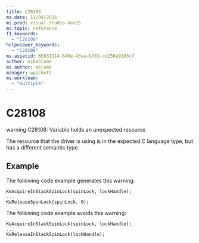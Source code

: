 ```yaml
---
title: C28108
ms.date: 11/04/2016
ms.prod: visual-studio-dev15
ms.topic: reference
f1_keywords:
  - "C28108"
helpviewer_keywords:
  - "C28108"
ms.assetid: 6b931114-640e-43ea-b781-cd256e9163c7
author: mikeblome
ms.author: mblome
manager: wpickett
ms.workload:
  - "multiple"
---
```

# C28108
warning C28108: Variable holds an unexpected resource

 The resource that the driver is using is in the expected C language type, but has a different semantic type.

## Example
 The following code example generates this warning:

```
KeAcquireInStackSpinLock(spinLock, lockHandle);
...
KeReleaseSpinLock(spinLock, 0);
```

 The following code example avoids this warning:

```
KeAcquireInStackSpinLock(spinLock, lockHandle);
...
KeReleaseInStackSpinLock(lockHandle);
```